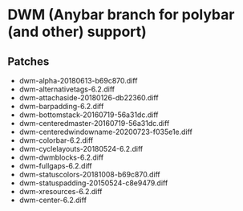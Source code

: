 # DWM (Anybar branch for polybar (and other) support)
## Patches
* dwm-alpha-20180613-b69c870.diff
* dwm-alternativetags-6.2.diff
* dwm-attachaside-20180126-db22360.diff
* dwm-barpadding-6.2.diff
* dwm-bottomstack-20160719-56a31dc.diff
* dwm-centeredmaster-20160719-56a31dc.diff
* dwm-centeredwindowname-20200723-f035e1e.diff
* dwm-colorbar-6.2.diff
* dwm-cyclelayouts-20180524-6.2.diff
* dwm-dwmblocks-6.2.diff
* dwm-fullgaps-6.2.diff
* dwm-statuscolors-20181008-b69c870.diff
* dwm-statuspadding-20150524-c8e9479.diff
* dwm-xresources-6.2.diff
* dwm-center-6.2.diff
